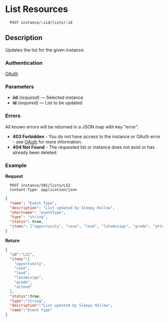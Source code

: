 # List Resources

```
  POST instance/:iid/lists/:id
```

## Description

Updates the list for the given instance.

### Authentication

[OAuth](https://github.com/userevents/charon)

### Parameters

- **iid** _(required)_ — Selected instance
- **id** _(required)_ — List to be updated

### Errors

All known errors will be returned in a JSON map with key "error".

- **403 Forbidden** - You do not have access to the instance or OAuth error - see [OAuth](https://github.com/userevents/charon) for more information.
- **404 Not Found** - The requested list or instance does not exist or has already been deleted.

### Example

**Request**

```
  POST instance/IN1/lists/LS2
  Content-Type: application/json
```

```json
{
  "name": "Event Type",
  "description": "List updated by Sleepy Hollow",
  "shortname": "eventType",
  "type": "string",
  "status": true,
  "items": ["opportunity", "case", "lead", "lateAssign", "grade", "attend"]
}
```

**Return**

```json
{
  "id":"LS2",
  "items":[
    "opportunity",
    "case",
    "lead",
    "lateAssign",
    "grade",
    "attend"
  ],
  "status":true,
  "type":"string",
  "description":"List updated by Sleepy Hollow",
  "name":"Event Type"
}
```
